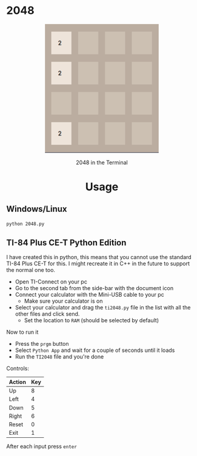 # 2048

<p align="center">
  <img src="https://raw.githubusercontent.com/sten-code/2048/master/board.png" width="300">
  <p align="center">
    2048 in the Terminal
  </p>
</p>

<h1 align="center">Usage</h1>

## Windows/Linux

```bash
python 2048.py
```

## TI-84 Plus CE-T Python Edition

I have created this in python, this means that you cannot use the standard TI-84 Plus CE-T for this. I might recreate it in C++ in the future to support the normal one too.

-   Open TI-Connect on your pc
-   Go to the second tab from the side-bar with the document icon
-   Connect your calculator with the Mini-USB cable to your pc
    -   Make sure your calculator is on
-   Select your calculator and drag the `ti2048.py` file in the list with all the other files and click send.
    -   Set the location to `RAM` (should be selected by default)

Now to run it

-   Press the `prgm` button
-   Select `Python App` and wait for a couple of seconds until it loads
-   Run the `TI2048` file and you're done

Controls:

| Action | Key |
| ------ | --- |
| Up     | 8   |
| Left   | 4   |
| Down   | 5   |
| Right  | 6   |
| Reset  | 0   |
| Exit   | 1   |

After each input press `enter`
